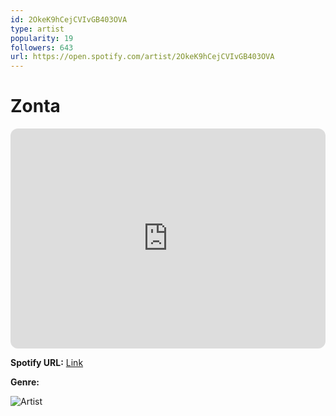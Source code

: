 ```yaml
---
id: 2OkeK9hCejCVIvGB403OVA
type: artist
popularity: 19
followers: 643
url: https://open.spotify.com/artist/2OkeK9hCejCVIvGB403OVA
---
```

# Zonta

<iframe style="border-radius:12px" src="https://open.spotify.com/embed/artist/2OkeK9hCejCVIvGB403OVA" width="100%" height="352" frameBorder="0" allowfullscreen="" allow="autoplay; clipboard-write; encrypted-media; fullscreen; picture-in-picture" loading="lazy"></iframe>

**Spotify URL:** [Link](https://open.spotify.com/artist/2OkeK9hCejCVIvGB403OVA)

**Genre:** 

![Artist](https://i.scdn.co/image/ab6761610000e5eb16a6f7c7cb4bee90539e10ef)

